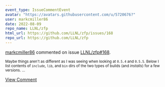 ```yaml
---
event_type: IssueCommentEvent
avatar: "https://avatars.githubusercontent.com/u/5720676?"
user: markcmiller86
date: 2022-08-09
repo_name: LLNL/zfp
html_url: https://github.com/LLNL/zfp/issues/168
repo_url: https://github.com/LLNL/zfp
---
```


<a href='https://github.com/markcmiller86' target='_blank'>markcmiller86</a> commented on issue <a href='https://github.com/LLNL/zfp/issues/168' target='_blank'>LLNL/zfp#168</a>.

<small>Maybe things aren't as different as I was seeing when looking at `0.5.4` and `0.5.5`. Below I list contents of `include`, `lib`, and `bin` dirs of the two types of builds (and *installs*) for a few versions....</small>

<a href='https://github.com/LLNL/zfp/issues/168' target='_blank'>View Comment</a>